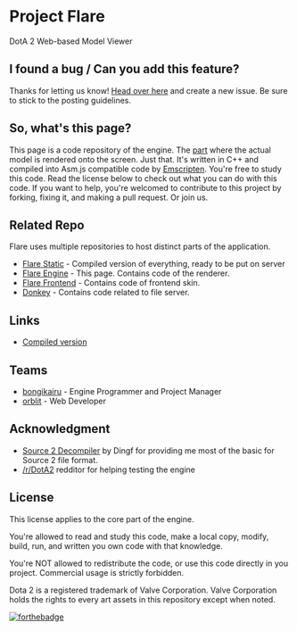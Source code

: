 # Project Flare

DotA 2 Web-based Model Viewer

## I found a bug / Can you add this feature?

Thanks for letting us know! [Head over here](https://github.com/bongikairu/flare/issues) and create a new issue. Be sure to stick to the posting guidelines.

## So, what's this page?

This page is a code repository of the engine. The [part](https://www.youtube.com/watch?v=aQP87ZzcaP0) where the actual model is rendered onto the screen. Just that. It's written in C++ and compiled into Asm.js compatible code by [Emscripten](https://github.com/kripken/emscripten). You're free to study this code. Read the license below to check out what you can do with this code. If you want to help, you're welcomed to contribute to this project by forking, fixing it, and making a pull request. Or join us.

## Related Repo

Flare uses multiple repositories to host distinct parts of the application.

* [Flare Static](https://github.com/bongikairu/flare-static) - Compiled version of everything, ready to be put on server
* [Flare Engine](https://github.com/bongikairu/flare) - This page. Contains code of the renderer.
* [Flare Frontend](https://github.com/wq9/flare-frontend) - Contains code of frontend skin.
* [Donkey](https://github.com/bongikairu/donkey) - Contains code related to file server.

## Links

* [Compiled version](http://flare.yearbeast.com/)

## Teams

* [bongikairu](https://github.com/bongikairu) - Engine Programmer and Project Manager
* [orblit](http://www.reddit.com/user/orblit) - Web Developer

## Acknowledgment

* [Source 2 Decompiler](https://github.com/Dingf/Source-2-Decompiler) by Dingf for providing me most of the basic for Source 2 file format.
* [/r/DotA2](https://reddit.com/r/DotA2/) redditor for helping testing the engine

## License

This license applies to the core part of the engine.

You're allowed to read and study this code, make a local copy, modify, build, run, and written you own code with that knowledge.

You're NOT allowed to redistribute the code, or use this code directly in you project. Commercial usage is strictly forbidden.

Dota 2 is a registered trademark of Valve Corporation. Valve Corporation holds the rights to every art assets in this repository except when noted.

[![forthebadge](http://forthebadge.com/images/badges/oooo-kill-em.svg)](http://forthebadge.com)